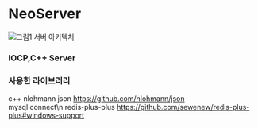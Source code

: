 # NeoServer
![그림1](https://github.com/ash5270/NeoServer/assets/48472256/05d515c2-e226-421c-8012-68cf8b1cc552)
서버 아키텍처 

### IOCP,C++ Server 


### 사용한 라이브러리
c++ nlohmann json  https://github.com/nlohmann/json  
mysql connect\n
redis-plus-plus    https://github.com/sewenew/redis-plus-plus#windows-support

